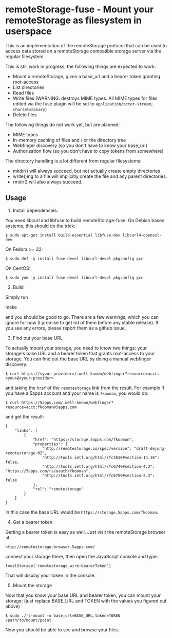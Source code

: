 # remoteStorage-fuse - Mount your remoteStorage as filesystem in userspace

This is an implementation of the remoteStorage protocol that can be used to 
access data stored on a remoteStorage compatible storage server via the regular 
filesystem.

This is still work in progress, the following things are expected to work:
* Mount a remoteStorage, given a base_url and a bearer token granting 
  root-access
* List directories
* Read files
* Write files (WARNING: destroys MIME types. All MIME types for files edited 
  via the fuse plugin will be set to 
  `application/octet-stream; charset=binary`)
* Delete files

The following things do not work yet, but are planned:
* MIME types
* In-memory caching of files and / or the directory tree
* Webfinger discovery (so you don't have to know your base_url)
* Authorization flow (so you don't have to copy tokens from somewhere)

The directory handling is a lot different from regular filesystems:
* mkdir() will always succeed, but not actually create empty directories
* write()ing to a file will implicitly create the file and any parent 
  directories.
* rmdir() will also always succeed.

Usage
-----

1) Install dependencies:

You need libcurl and libfuse to build remoteStorage-fuse. On Debian based 
systems, this should do the trick:

    $ sudo apt-get install build-essential libfuse-dev libcurl4-openssl-dev

On Fedora >= 22:

    $ sudo dnf -y install fuse-devel libcurl-devel pkgconfig gcc
    
On CentOS:

    $ sudo yum -y install fuse-devel libcurl-devel pkgconfig gcc

2) Build

Simply run

  make

and you should be good to go. There are a few warnings, which you can ignore 
for now (I promise to get rid of them before any stable release). If you see 
any errors, please report them as a github issue.

3) Find out your base URL

To actually mount your storage, you need to know two things: your storage's 
base URL and a bearer token that grants root-access to your storage.
You can find out the base URL by doing a manual webfinger discovery:

    $ curl https://<your-provider>/.well-known/webfinger?resource=acct:<you>@<your-provider>

and taking the `href` of the `remotestorage` link from the result. For example 
if you have a 5apps account and your name is `fkooman`, you would do:

    $ curl https://5apps.com/.well-known/webfinger?resource=acct:fkooman@5apps.com

and get the result:

    {
        "links": [
            {
                "href": "https://storage.5apps.com/fkooman",
                "properties": {
                    "http://remotestorage.io/spec/version": "draft-dejong-remotestorage-02",
                    "http://tools.ietf.org/html/rfc2616#section-14.16": false,
                    "http://tools.ietf.org/html/rfc6749#section-4.2": "https://5apps.com/rs/oauth/fkooman",
                    "http://tools.ietf.org/html/rfc6750#section-2.3": false
                },
                "rel": "remotestorage"
            }
        ]
    }

In this case the base URL would be `https://storage.5apps.com/fkooman`.

4) Get a bearer token

Getting a bearer token is easy as well. Just visit the remoteStorage browser at:

    http://remotestorage-browser.5apps.com/

connect your storage there, then open the JavaScript console and type:

    localStorage['remotestorage_wire:bearerToken']

That will display your token in the console.

5) Mount the storage

Now that you know your base URL and bearer token, you can mount your storage:
(just replace BASE_URL and TOKEN with the values you figured out above)

    $ sudo ./rs-mount -o base_url=BASE_URL,token=TOKEN /path/to/mount/point

Now you should be able to see and browse your files.
